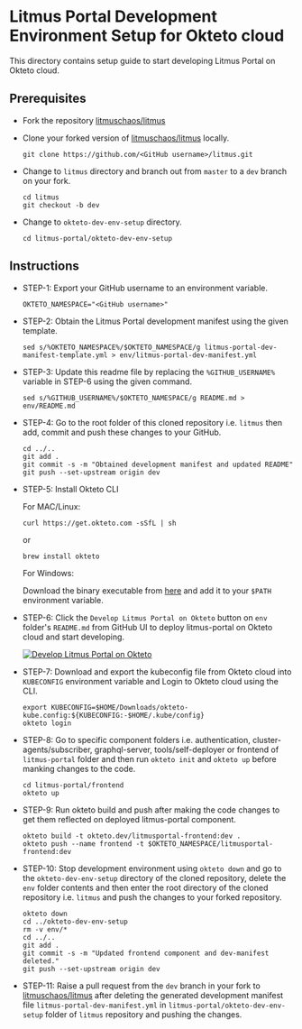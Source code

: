# Litmus Portal Development Environment Setup for Okteto cloud

This directory contains setup guide to start developing Litmus Portal on Okteto cloud. 


## Prerequisites 

- Fork the repository [litmuschaos/litmus](https://github.com/litmuschaos/litmus)

- Clone your forked version of [litmuschaos/litmus](https://github.com/litmuschaos/litmus) locally.

  ```
  git clone https://github.com/<GitHub username>/litmus.git
  ```

- Change to `litmus` directory and branch out from `master` to a `dev` branch on your fork.

  ```
  cd litmus
  git checkout -b dev
  ```

- Change to `okteto-dev-env-setup` directory.

  ```
  cd litmus-portal/okteto-dev-env-setup
  ```


## Instructions

- STEP-1: Export your GitHub username to an environment variable.

  ```
  OKTETO_NAMESPACE="<GitHub username>"
  ```

- STEP-2: Obtain the Litmus Portal development manifest using the given template.

  ```
  sed s/%OKTETO_NAMESPACE%/$OKTETO_NAMESPACE/g litmus-portal-dev-manifest-template.yml > env/litmus-portal-dev-manifest.yml
  ```

- STEP-3: Update this readme file by replacing the `%GITHUB_USERNAME%` variable in STEP-6 using the given command.

  ```
  sed s/%GITHUB_USERNAME%/$OKTETO_NAMESPACE/g README.md > env/README.md
  ```

- STEP-4: Go to the root folder of this cloned repository i.e. `litmus` then add, commit and push these changes to your GitHub.

  ```
  cd ../..
  git add .
  git commit -s -m "Obtained development manifest and updated README"
  git push --set-upstream origin dev
  ```

- STEP-5: Install Okteto CLI
  
  For MAC/Linux:

  ```
  curl https://get.okteto.com -sSfL | sh
  ```

  or

  ```
  brew install okteto
  ```

  For Windows:

  Download the binary executable from [here](https://downloads.okteto.com/cli/okteto.exe) and add it to your `$PATH` environment variable.

- STEP-6: Click the `Develop Litmus Portal on Okteto` button on `env` folder's `README.md` from GitHub UI to deploy litmus-portal on Okteto cloud and start developing.
  
  [![Develop Litmus Portal on Okteto](https://okteto.com/develop-okteto.svg)](https://cloud.okteto.com/deploy?repository=https://github.com/%GITHUB_USERNAME%/litmus&branch=dev)

- STEP-7: Download and export the kubeconfig file from Okteto cloud into `KUBECONFIG` environment variable and Login to Okteto cloud using the CLI.

  ```
  export KUBECONFIG=$HOME/Downloads/okteto-kube.config:${KUBECONFIG:-$HOME/.kube/config}
  okteto login
  ```

- STEP-8: Go to specific component folders i.e. authentication, cluster-agents/subscriber, graphql-server, tools/self-deployer or frontend of `litmus-portal` folder and then run `okteto init` and `okteto up` before manking changes to the code.

  ```
  cd litmus-portal/frontend
  okteto up
  ```

- STEP-9: Run okteto build and push after making the code changes to get them reflected on deployed litmus-portal component.

  ```
  okteto build -t okteto.dev/litmusportal-frontend:dev .
  okteto push --name frontend -t $OKTETO_NAMESPACE/litmusportal-frontend:dev
  ```

- STEP-10: Stop development environment using `okteto down` and go to the `okteto-dev-env-setup` directory of the cloned repository, delete the  `env` folder contents and then enter the root directory of the cloned repository i.e. `litmus` and push the changes to your forked repository.

  ```
  okteto down
  cd ../okteto-dev-env-setup
  rm -v env/*
  cd ../..
  git add .
  git commit -s -m "Updated frontend component and dev-manifest deleted."
  git push --set-upstream origin dev
  ```

- STEP-11: Raise a pull request from the `dev` branch in your fork to [litmuschaos/litmus](https://github.com/litmuschaos/litmus) after deleting the generated development manifest file `litmus-portal-dev-manifest.yml` in `litmus-portal/okteto-dev-env-setup` folder of `litmus` repository and pushing the changes.

